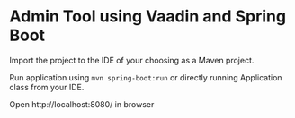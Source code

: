 # Admin Tool using Vaadin and Spring Boot 

Import the project to the IDE of your choosing as a Maven project. 

Run application using `mvn spring-boot:run` or directly running Application class from your IDE.

Open http://localhost:8080/ in browser

